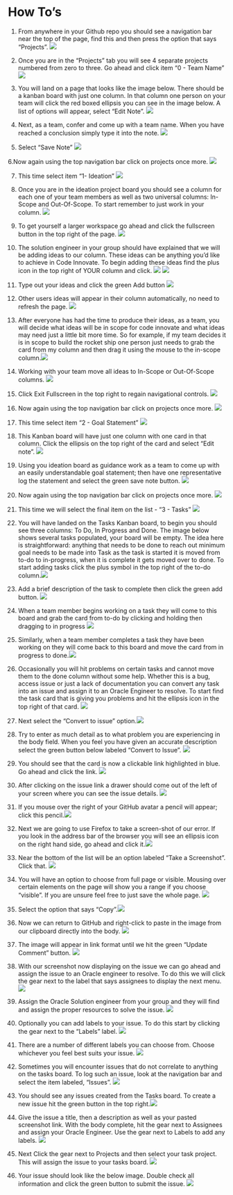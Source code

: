 # How To’s
1. From anywhere in your Github repo you should see a navigation bar near the top of the page, find this and then press the option that says “Projects”.  ![](https://github.com/tpalzkill/CodeInnvoate-Oracle-TomsTeam/blob/master/img/How%20To%E2%80%99s/1.png)

2. Once you are in the “Projects” tab you will see 4 separate projects numbered from zero to three. Go ahead and click item “0 - Team Name” ![](How%20To%E2%80%99s/2%205.png)

3. You will land on a page that looks like the image below. There should be a kanban board with just one column. In that column one person on your team will click the red boxed ellipsis you can see in the image below. A list of options will appear, select “Edit Note”. ![](How%20To%E2%80%99s/3%205.png)

4. Next, as a team, confer and come up with a team name. When you have reached a conclusion simply type it into the note. ![](How%20To%E2%80%99s/4%205.png)

5. Select “Save Note”  ![](How%20To%E2%80%99s/5%205.png)

6.Now again using the top navigation bar click on projects once more. ![](How%20To%E2%80%99s/6%205.png)

7. This time select item “1- Ideation” ![](How%20To%E2%80%99s/7%205.png)

8. Once you are in the ideation project board you should see a column for each one of your team members as well as two universal columns: In-Scope and Out-Of-Scope. To start remember to just work in your column. ![](How%20To%E2%80%99s/8%205.png)

9. To get yourself a larger workspace go ahead and click the fullscreen button in the top right of the page. ![](How%20To%E2%80%99s/9%205.png)

11. The solution engineer in your group should have explained that we will be adding ideas to our column. These ideas can be anything you’d like to achieve in Code Innovate. To begin adding these ideas find the plus icon in the top right of YOUR column and click. ![](How%20To%E2%80%99s/10%205.png)
  ![](How%20To%E2%80%99s/11%205.png)

12. Type out your ideas and click the green Add button ![](How%20To%E2%80%99s/12%205.png)

13. Other users ideas will appear in their column automatically, no need to refresh the page. ![](How%20To%E2%80%99s/13%205.png)

14.  After everyone has had the time to produce their ideas, as a team, you will decide what ideas will be in scope for code innovate and what ideas may need just a little bit more time. So for example, if my team decides it is in scope to build the rocket ship one person just needs to grab the card from my column and then drag it using the mouse to the in-scope column.![](How%20To%E2%80%99s/14%205.png)

15. Working with your team move all ideas to In-Scope or Out-Of-Scope columns. ![](How%20To%E2%80%99s/15%205.png)

16. Click Exit Fullscreen in the top right to regain navigational controls. ![](How%20To%E2%80%99s/16%205.png)

17. Now again using the top navigation bar click on projects once more.  ![](How%20To%E2%80%99s/16a%205.png)

18. This time select item “2 - Goal Statement” ![](How%20To%E2%80%99s/17%205.png)

19. This Kanban board will have just one column with one card in that column. Click the ellipsis on the top right of the card and select “Edit note”. ![](How%20To%E2%80%99s/18%205.png)

20. Using you ideation board as guidance work as a team to come up with an easily understandable goal statement; then have one representative log the statement and select the green save note button.  ![](How%20To%E2%80%99s/19%205.png)

21. Now again using the top navigation bar click on projects once more.  ![](How%20To%E2%80%99s/20%205.png)

22. This time we will select the final item on the list - “3 - Tasks” ![](How%20To%E2%80%99s/21%205.png)

23. You will  have landed on the Tasks Kanban board, to begin you should see three columns: To Do, In Progress and Done. The image below shows several tasks populated, your board will be empty. The idea here is straightforward: anything that needs to be done to reach out minimum goal needs to be made into Task as the task is started it is moved from to-do to in-progress, when it is complete it gets moved over to done. To start adding tasks click the plus symbol in the top right of the to-do column.![](How%20To%E2%80%99s/22%205.png)

24. Add a brief description of the task to complete then click the green add button. ![](How%20To%E2%80%99s/23%205.png)

25. When a team member begins working on a task they will come to this board and grab the card from to-do by clicking and holding then dragging to in progress ![](How%20To%E2%80%99s/24%205.png)

26. Similarly, when a team member completes a task they have been working on they will come back to this board and move the card from in progress to done.![](How%20To%E2%80%99s/25%205.png)

27. Occasionally you will hit problems on certain tasks and cannot move them to the done column without some help. Whether this is a bug, access issue or just a lack of documentation you can convert any task into an issue and assign it to an Oracle Engineer to resolve. 
To start find the task card that is giving you problems and hit the ellipsis icon in the top right of that card. ![](How%20To%E2%80%99s/26%205.png)

28. Next select the “Convert to issue” option.![](How%20To%E2%80%99s/27%205.png)

29. Try to enter as much detail as to what problem you are experiencing in the body field. When you feel you have given an accurate description select the green button below labeled “Convert to Issue”. ![](How%20To%E2%80%99s/28%205.png)

30. You should see that the card is now a clickable link highlighted in blue. Go ahead and click the link.
 ![](How%20To%E2%80%99s/29%205.png)

31. After clicking on the issue link a drawer should come out of the left of your screen where you can see the issue details. ![](How%20To%E2%80%99s/30%205.png)

32. If you mouse over the right of your GitHub avatar a pencil will appear; click this pencil.![](How%20To%E2%80%99s/31%205.png)

33. Next we are going to use Firefox to take a screen-shot of our error. If you look in the address bar of the browser you will see an ellipsis icon on the right hand side, go ahead and click it.![](How%20To%E2%80%99s/32%205.png)

34. Near the bottom of the list will be an option labeled “Take a Screenshot”. Click that. ![](How%20To%E2%80%99s/33%205.png)

35. You will have an option to choose from full page or visible. Mousing over certain elements on the page will show you a range if you choose “visible”. If you are unsure feel free to just save the whole page. ![](How%20To%E2%80%99s/34%205.png)

36. Select the option that says “Copy”.![](How%20To%E2%80%99s/35%205.png)

37. Now we can return to GitHub and right-click to paste in the image from our clipboard directly into the body. 
 ![](How%20To%E2%80%99s/36%205.png)

38. The image will appear in link format until we hit the green “Update Comment” button. ![](How%20To%E2%80%99s/37%205.png)

39. With our screenshot now displaying on the issue we can go ahead and assign the issue to an Oracle engineer to resolve. To do this we will click the gear next to the label that says assignees to display the next menu.![](How%20To%E2%80%99s/38%205.png)

40. Assign the Oracle Solution engineer from your group and they will find and assign the proper resources to solve the issue.
 ![](How%20To%E2%80%99s/39%205.png)

41. Optionally you can add labels to your issue. To do this start by clicking the gear next to the “Labels” label.
  ![](How%20To%E2%80%99s/40%205.png)

42. There are a number of different labels you can choose from. Choose whichever you feel best suits your issue.
 ![](How%20To%E2%80%99s/41%205.png)

43. Sometimes you will encounter issues that do not correlate to anything on the tasks board. To log such an issue, look at the navigation bar and select the item labeled, “Issues”. ![](How%20To%E2%80%99s/42%205.png)

44.  You should see any issues created from the Tasks board. To create a new issue hit the green button in the top right.![](How%20To%E2%80%99s/43%205.png)

45. Give the issue a title, then a description as well as your pasted screenshot link. With the body complete, hit the gear next to Assignees and assign your Oracle Engineer. Use the gear next to Labels to add any labels.  ![](How%20To%E2%80%99s/44%205.png)

46. Next Click the gear next to Projects and then select your task project. This will assign the issue to your tasks board. ![](How%20To%E2%80%99s/45%205.png)

47. Your issue should look like the below image. Double check all information and click the green button to submit the issue. ![](How%20To%E2%80%99s/46%205.png)
